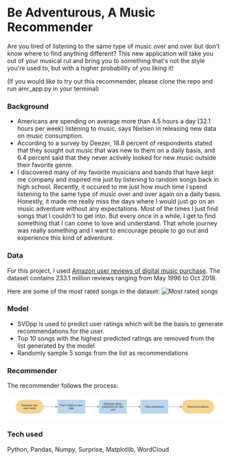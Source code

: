 # Be Adventurous, A Music Recommender
Are you tired of listening to the same type of music over and over but don't know where to find anything different? This new application will take you out of your musical rut and bring you to something that's not the style you're used to, but with a higher probability of you liking it!

(If you would like to try out this recommender, please clone the repo and run amr_app.py in your terminal)

### Background
- Americans are spending on average more than 4.5 hours a day (32.1 hours per week) listening to music, says Nielsen in releasing new data on music consumption. 
- According to a survey by Deezer, 18.8 percent of respondents stated that they sought out music that was new to them on a daily basis, and 6.4 percent said that they never actively looked for new music outside their favorite genre.
- I discovered many of my favorite musicians and bands that have kept me company and inspired me just by listening to random songs back in high school. Recently, it occured to me just how much time I spend listening to the same type of music over and over again on a daily basis. Honestly, it made me really miss the days where I would just go on an music adventure without any expectations. Most of the times I just find songs that I couldn't to get into. But every once in a while, I get to find something that I can come to love and understand. That whole journey was really something and I want to encourage people to go out and experience this kind of adventure. 

### Data
For this project, I used [Amazon user reviews of digital music purchase](https://nijianmo.github.io/amazon/index.html). The dataset contains 233.1 million reviews ranging from May 1996 to Oct 2018. 

Here are some of the most rated songs in the dataset:
![Most rated songs](img/popular_songs_wc.png)

### Model
- SVDpp is used to predict user ratings which will be the basis to generate recommendations for the user.
- Top 10 songs with the highest predicted ratings are removed from the list generated by the model
- Randomly sample 5 songs from the list as recommendations

### Recommender
The recommender follows the process:

![process map](img/process_map.png)


### Tech used
Python, Pandas, Numpy, Surprise, Matplotlib, WordCloud

